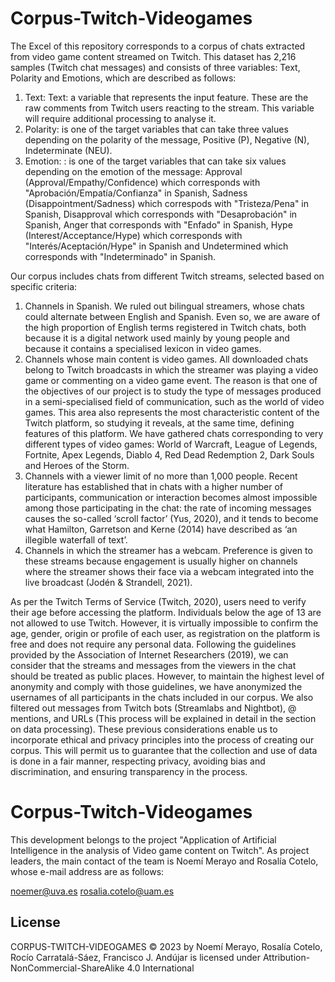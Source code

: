# Corpus-Twitch-Videogames

The Excel of this repository corresponds to a corpus of chats extracted from video game content streamed on Twitch. This dataset has 2,216 samples (Twitch chat messages) and consists of three variables: Text, Polarity and Emotions, which are described as follows:

1. Text: Text: a variable that represents the input feature. These are the raw comments from Twitch users reacting to the stream. This variable will require additional processing to analyse it.
2. Polarity: is one of the target variables that can take three values depending on the polarity of the message, Positive (P), Negative (N), Indeterminate (NEU).
3. Emotion: : is one of the target variables that can take six values depending on the emotion of the message: Approval (Approval/Empathy/Confidence) which corresponds with "Aprobación/Empatía/Confianza" in Spanish, Sadness (Disappointment/Sadness) which correspods with "Tristeza/Pena" in Spanish, Disapproval which corresponds with "Desaprobación" in Spanish, Anger that corresponds with "Enfado" in Spanish,  Hype (Interest/Acceptance/Hype) which corresponds with "Interés/Aceptación/Hype" in Spanish and Undetermined which corresponds with "Indeterminado" in Spanish.

Our corpus includes chats from different Twitch streams, selected based on specific criteria:

1. Channels in Spanish. We ruled out bilingual streamers, whose chats could alternate between English and Spanish. Even so, we are aware of the high proportion of English terms registered in Twitch chats, both because it is a digital network used mainly by young people and because it contains a specialised lexicon in video games.
2. Channels whose main content is video games. All downloaded chats belong to Twitch broadcasts in which the streamer was playing a video game or commenting on a video game event. The reason is that one of the objectives of our project is to study the type of messages produced in a semi-specialised field of communication, such as the world of video games. This area also represents the most characteristic content of the Twitch platform, so studying it reveals, at the same time, defining features of this platform. We have gathered chats corresponding to very different types of video games: World of Warcraft, League of Legends, Fortnite, Apex Legends, Diablo 4, Red Dead Redemption 2, Dark Souls and Heroes of the Storm.
3. Channels with a viewer limit of no more than 1,000 people. Recent literature has established that in chats with a higher number of participants, communication or interaction becomes almost impossible among those participating in the chat: the rate of incoming messages causes the so-called ‘scroll factor’ (Yus, 2020), and it tends to become what Hamilton, Garretson and Kerne (2014) have described as ‘an illegible waterfall of text’.
4. Channels in which the streamer has a webcam. Preference is given to these streams because engagement is usually higher on channels where the streamer shows their face via a webcam integrated into the live broadcast (Jodén & Strandell, 2021). 

As per the Twitch Terms of Service (Twitch, 2020), users need to verify their age before accessing the platform. Individuals below the age of 13 are not allowed to use Twitch. However, it is virtually impossible to confirm the age, gender, origin or profile of each user, as registration on the platform is free and does not require any personal data. Following the guidelines provided by the Association of Internet Researchers (2019), we can consider that the streams and messages from the viewers in the chat should be treated as public places. However, to maintain the highest level of anonymity and comply with those guidelines, we have anonymized the usernames of all participants in the chats included in our corpus. We also filtered out messages from Twitch bots (Streamlabs and Nightbot), @ mentions, and URLs (This process will be explained in detail in the section on data processing). These previous considerations enable us to incorporate ethical and privacy principles into the process of creating our corpus. This will permit us to guarantee that the collection and use of data is done in a fair manner, respecting privacy, avoiding bias and discrimination, and ensuring transparency in the process.

# Corpus-Twitch-Videogames

This development belongs to the project "Application of Artificial Intelligence in the analysis of Video game content on Twitch". As project leaders, the main contact of the team is Noemí Merayo and Rosalía Cotelo, whose e-mail address are as follows:

noemer@uva.es
rosalia.cotelo@uam.es

## License


CORPUS-TWITCH-VIDEOGAMES © 2023 by Noemí Merayo, Rosalía Cotelo, Rocío Carratalá-Sáez, Francisco J. Andújar is licensed under Attribution-NonCommercial-ShareAlike 4.0 International 
